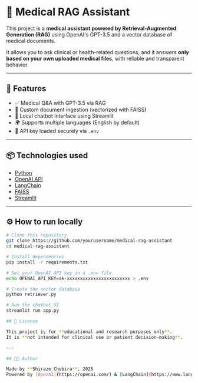 # 🧬 Medical RAG Assistant

This project is a **medical assistant powered by Retrieval-Augmented Generation (RAG)** using OpenAI's GPT-3.5 and a vector database of medical documents.

It allows you to ask clinical or health-related questions, and it answers **only based on your own uploaded medical files**, with reliable and transparent behavior.

---

## 🚀 Features

- ✅ Medical Q&A with GPT-3.5 via RAG
- 📁 Custom document ingestion (vectorized with FAISS)
- 💬 Local chatbot interface using Streamlit
- 🌍 Supports multiple languages (English by default)
- 🔐 API key loaded securely via `.env`

---

## 📦 Technologies used

- [Python](https://www.python.org/)
- [OpenAI API](https://platform.openai.com/)
- [LangChain](https://www.langchain.com/)
- [FAISS](https://github.com/facebookresearch/faiss)
- [Streamlit](https://streamlit.io/)

---

## ⚙️ How to run locally

```bash
# Clone this repository
git clone https://github.com/yourusername/medical-rag-assistant
cd medical-rag-assistant

# Install dependencies
pip install -r requirements.txt

# Set your OpenAI API key in a .env file
echo OPENAI_API_KEY=sk-xxxxxxxxxxxxxxxxxxxxxxxx > .env

# Create the vector database
python retriever.py

# Run the chatbot UI
streamlit run app.py

## 📄 License

This project is for **educational and research purposes only**.  
It is **not intended for clinical use or patient decision-making**.

---

## 👩‍💻 Author

Made by **Shiraze Chebira**, 2025  
Powered by [OpenAI](https://openai.com/) & [LangChain](https://www.langchain.com/)
